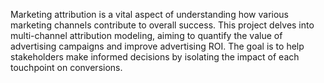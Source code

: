 Marketing attribution is a vital aspect of understanding how various marketing channels contribute to overall success. This project delves into multi-channel attribution modeling, aiming to quantify the value of advertising campaigns and improve advertising ROI. The goal is to help stakeholders make informed decisions by isolating the impact of each touchpoint on conversions.


